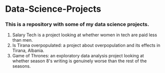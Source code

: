 # Data-Science-Projects
### This is a repository with some of my data science projects.

1. Salary Tech is a project looking at whether women in tech are paid less than men.
2. Is Tirana overpopulated: a project about overpopulation and its effects in Tirana, Albania.
3. Game of Thrones: an exploratory data analysis project looking at whether season 8's writing is genuinely worse than the rest of the seasons.
